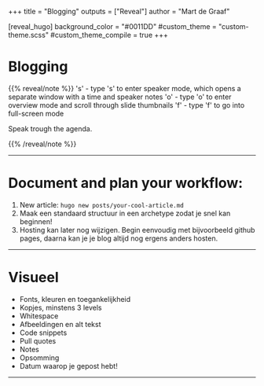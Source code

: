 +++
title = "Blogging"
outputs = ["Reveal"]
author = "Mart de Graaf"

[reveal_hugo]
background_color = "#0011DD"
#custom_theme = "custom-theme.scss"
#custom_theme_compile = true
+++

# Blogging



{{% reveal/note %}}
's' - type 's' to enter speaker mode, which opens a separate window with a time and speaker notes
'o' - type 'o' to enter overview mode and scroll through slide thumbnails
'f' - type 'f' to go into full-screen mode

Speak trough the agenda.

{{% /reveal/note %}}

---

# Document and plan your workflow:

1. New article: `hugo new posts/your-cool-article.md`
2. Maak een standaard structuur in een archetype zodat je snel kan beginnen!
3. Hosting kan later nog wijzigen. Begin eenvoudig met bijvoorbeeld github pages, daarna kan je je blog altijd nog ergens anders hosten.

---

# Visueel

- Fonts, kleuren en toegankelijkheid
- Kopjes, minstens 3 levels
- Whitespace
- Afbeeldingen en alt tekst
- Code snippets
- Pull quotes
- Notes
- Opsomming
- Datum waarop je gepost hebt!

---
